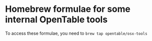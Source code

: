 # Homebrew formulae for some internal OpenTable tools

To access these formulae, you need to `brew tap opentable/osx-tools`

